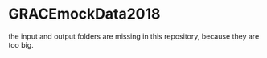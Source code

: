 # GRACEmockData2018


the input and output folders are missing in this repository, because they are too big.
